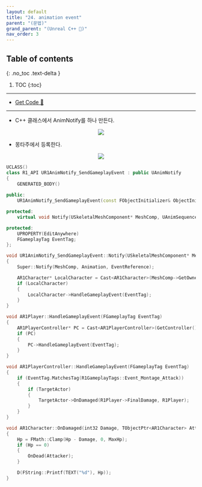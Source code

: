```yaml
---
layout: default
title: "24. animation event"
parent: "(문법)"
grand_parent: "(Unreal C++ 🚀)"
nav_order: 3
---
```


## Table of contents
{: .no_toc .text-delta }

1. TOC
{:toc}

---

* [Get Code 🌟](https://github.com/Arthur880708/UnrealEngineGrammer/tree/2)

---

* C++ 클래스에서 AnimNotify를 하나 만든다.

<p align="center">
  <img src="https://taehyungs-programming-blog.github.io/blog/assets/images/unreal/grammer/ucpp0-24-1.png"/>
</p>

* 몽타주에서 등록한다.

<p align="center">
  <img src="https://taehyungs-programming-blog.github.io/blog/assets/images/unreal/grammer/ucpp0-24-2.png"/>
</p>

```cpp
UCLASS()
class R1_API UR1AnimNotify_SendGameplayEvent : public UAnimNotify
{
	GENERATED_BODY()
	
public:
	UR1AnimNotify_SendGameplayEvent(const FObjectInitializer& ObjectInitializer = FObjectInitializer::Get());

protected:
	virtual void Notify(USkeletalMeshComponent* MeshComp, UAnimSequenceBase* Animation, const FAnimNotifyEventReference& EventReference) override;

protected:
	UPROPERTY(EditAnywhere)
	FGameplayTag EventTag;
};
```

```cpp
void UR1AnimNotify_SendGameplayEvent::Notify(USkeletalMeshComponent* MeshComp, UAnimSequenceBase* Animation, const FAnimNotifyEventReference& EventReference)
{
	Super::Notify(MeshComp, Animation, EventReference);

	AR1Character* LocalCharacter = Cast<AR1Character>(MeshComp->GetOwner());
	if (LocalCharacter)
	{
		LocalCharacter->HandleGameplayEvent(EventTag);
	}
}
```

```cpp
void AR1Player::HandleGameplayEvent(FGameplayTag EventTag)
{
	AR1PlayerController* PC = Cast<AR1PlayerController>(GetController());
	if (PC)
	{
		PC->HandleGameplayEvent(EventTag);
	}
}
```

```cpp
void AR1PlayerController::HandleGameplayEvent(FGameplayTag EventTag)
{
	if (EventTag.MatchesTag(R1GameplayTags::Event_Montage_Attack))
	{
		if (TargetActor)
		{
			TargetActor->OnDamaged(R1Player->FinalDamage, R1Player);
		}
	}
}
```

```cpp
void AR1Character::OnDamaged(int32 Damage, TObjectPtr<AR1Character> Attacker)
{
	Hp = FMath::Clamp(Hp - Damage, 0, MaxHp);
	if (Hp == 0)
	{
		OnDead(Attacker);
	}

	D(FString::Printf(TEXT("%d"), Hp));
}
```